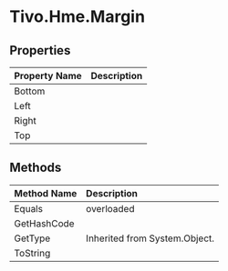 # Tivo.Hme.Margin #

## Properties ##
| **Property Name** | **Description** |
|:------------------|:----------------|
| Bottom |  |
| Left |  |
| Right |  |
| Top |  |

## Methods ##
| **Method Name** | **Description** |
|:----------------|:----------------|
| Equals | overloaded |
| GetHashCode |  |
| GetType | Inherited from System.Object. |
| ToString |  |
